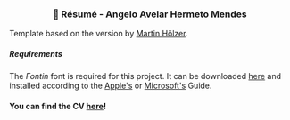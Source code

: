 <h3 align="center">
    📝 Résumé - Angelo Avelar Hermeto Mendes
</h3>

Template based on the version by [Martin Hölzer](https://www.overleaf.com/latex/templates/simple-short-cv/pfrrhrjjpzhv). 

<h5> Requirements
</h5>

The _Fontin_ font is required for this project. It can be downloaded [here](https://www.exljbris.com/fontin.html) and installed according to the [Apple's](https://support.apple.com/guide/font-book/install-and-validate-fonts-fntbk1000/mac) or [Microsoft's](https://support.microsoft.com/en-us/office/add-a-font-b7c5f17c-4426-4b53-967f-455339c564c1) Guide.

<h4>
  You can find the CV <a href="CV___Angelo_Mendes.pdf">here</a>!
</h4>
